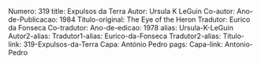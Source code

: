 Numero: 319
title: Expulsos da Terra
Autor: Ursula K LeGuin
Co-autor: 
Ano-de-Publicacao: 1984
Titulo-original: The Eye of the Heron
Tradutor: Eurico da Fonseca
Co-tradutor: 
Ano-de-edicao: 1978
alias: Ursula-K-LeGuin
Autor2-alias: 
Tradutor1-alias: Eurico-da-Fonseca
Tradutor2-alias: 
Titulo-link: 319-Expulsos-da-Terra
Capa: António Pedro
pags: 
Capa-link: Antonio-Pedro
